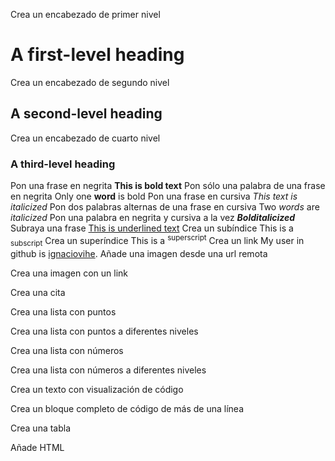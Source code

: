 Crea un encabezado de primer nivel
# A first-level heading
Crea un encabezado de segundo nivel
## A second-level heading
Crea un encabezado de cuarto nivel
### A third-level heading
Pon una frase en negrita
**This is bold text**
Pon sólo una palabra de una frase en negrita
Only one **word** is bold
Pon una frase en cursiva
*This text is italicized*
Pon dos palabras alternas de una frase en cursiva
Two *words* are *italicized*
Pon una palabra en negrita y cursiva a la vez
**_Bolditalicized_**
Subraya una frase
<ins>This is underlined text</ins>
Crea un subíndice
This is a <sub>subscript</sub>
Crea un superíndice
This is a <sup>superscript</sup>
Crea un link
My user in github is [ignaciovihe](https://github.com/ignaciovihe).
Añade una imagen desde una url remota

Crea una imagen con un link

Crea una cita

Crea una lista con puntos

Crea una lista con puntos a diferentes niveles

Crea una lista con números

Crea una lista con números a diferentes niveles

Crea un texto con visualización de código

Crea un bloque completo de código de más de una línea

Crea una tabla

Añade HTML
